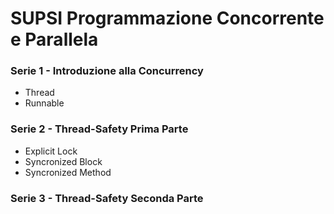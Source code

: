 # SUPSI Programmazione Concorrente e Parallela

### Serie 1 - Introduzione alla Concurrency

- Thread
- Runnable

### Serie 2 - Thread-Safety Prima Parte

- Explicit Lock
- Syncronized Block
- Syncronized Method

### Serie 3 - Thread-Safety Seconda Parte
